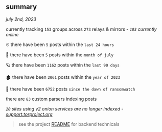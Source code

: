 
## summary
_july 2nd, 2023_

currently tracking `153` groups across `273` relays & mirrors - _`103` currently online_

⏲ there have been `5` posts within the `last 24 hours`

🦈 there have been `5` posts within the `month of july`

🪐 there have been `1162` posts within the `last 90 days`

🏚 there have been `2061` posts within the `year of 2023`

🦕 there have been `6752` posts `since the dawn of ransomwatch`

there are `83` custom parsers indexing posts

_`20` sites using v2 onion services are no longer indexed - [support.torproject.org](https://support.torproject.org/onionservices/v2-deprecation/)_

> see the project [README](https://github.com/joshhighet/ransomwatch#ransomwatch--) for backend technicals
